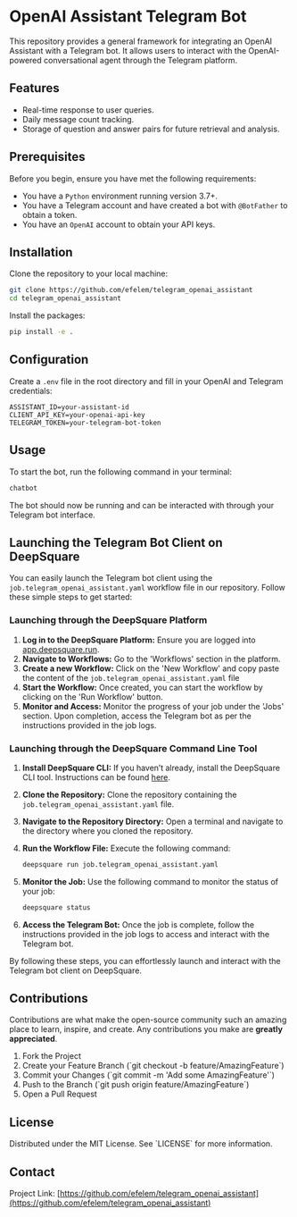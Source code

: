 # OpenAI Assistant Telegram Bot

This repository provides a general framework for integrating an OpenAI Assistant with a Telegram bot. It allows users to interact with the OpenAI-powered conversational agent through the Telegram platform.

## Features

- Real-time response to user queries.
- Daily message count tracking.
- Storage of question and answer pairs for future retrieval and analysis.

## Prerequisites

Before you begin, ensure you have met the following requirements:

- You have a `Python` environment running version 3.7+.
- You have a Telegram account and have created a bot with `@BotFather` to obtain a token.
- You have an `OpenAI` account to obtain your API keys.

## Installation

Clone the repository to your local machine:

```bash
git clone https://github.com/efelem/telegram_openai_assistant
cd telegram_openai_assistant
```

Install the packages:

```bash
pip install -e .
```

## Configuration

Create a `.env` file in the root directory and fill in your OpenAI and Telegram credentials:

```env
ASSISTANT_ID=your-assistant-id
CLIENT_API_KEY=your-openai-api-key
TELEGRAM_TOKEN=your-telegram-bot-token
```

## Usage

To start the bot, run the following command in your terminal:

```bash
chatbot
```

The bot should now be running and can be interacted with through your Telegram bot interface.

## Launching the Telegram Bot Client on DeepSquare

You can easily launch the Telegram bot client using the `job.telegram_openai_assistant.yaml` workflow file in our repository. Follow these simple steps to get started:

### Launching through the DeepSquare Platform

1. **Log in to the DeepSquare Platform:** Ensure you are logged into [app.deepsquare.run](https://app.deepsquare.run).
2. **Navigate to Workflows:** Go to the 'Workflows' section in the platform.
3. **Create a new Workflow:** Click on the 'New Workflow' and copy paste the content of the `job.telegram_openai_assistant.yaml` file
4. **Start the Workflow:** Once created, you can start the workflow by clicking on the 'Run Workflow' button.
5. **Monitor and Access:** Monitor the progress of your job under the 'Jobs' section. Upon completion, access the Telegram bot as per the instructions provided in the job logs.

### Launching through the DeepSquare Command Line Tool

1. **Install DeepSquare CLI:** If you haven’t already, install the DeepSquare CLI tool. Instructions can be found [here](https://docs.deepsquare.run/cli/installation).
2. **Clone the Repository:** Clone the repository containing the `job.telegram_openai_assistant.yaml` file.
3. **Navigate to the Repository Directory:** Open a terminal and navigate to the directory where you cloned the repository.
4. **Run the Workflow File:** Execute the following command:

    ```bash
    deepsquare run job.telegram_openai_assistant.yaml
    ```

5. **Monitor the Job:** Use the following command to monitor the status of your job:

    ```bash
    deepsquare status
    ```

6. **Access the Telegram Bot:** Once the job is complete, follow the instructions provided in the job logs to access and interact with the Telegram bot.

By following these steps, you can effortlessly launch and interact with the Telegram bot client on DeepSquare.




## Contributions

Contributions are what make the open-source community such an amazing place to learn, inspire, and create. Any contributions you make are **greatly appreciated**.

1. Fork the Project
2. Create your Feature Branch (\`git checkout -b feature/AmazingFeature\`)
3. Commit your Changes (\`git commit -m 'Add some AmazingFeature'\`)
4. Push to the Branch (\`git push origin feature/AmazingFeature\`)
5. Open a Pull Request

## License

Distributed under the MIT License. See \`LICENSE\` for more information.

## Contact

Project Link: [https://github.com/efelem/telegram_openai_assistant](https://github.com/efelem/telegram_openai_assistant)

